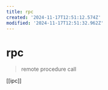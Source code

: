 ```yaml
---
title: rpc
created: '2024-11-17T12:51:12.574Z'
modified: '2024-11-17T12:51:32.962Z'
---
```


# rpc

> remote procedure call

[[ipc]]
